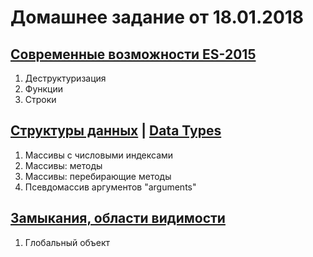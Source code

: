 # Домашнее задание от 18.01.2018

## [Современные возможности ES-2015](https://learn.javascript.ru/es-modern)
1. Деструктуризация
2. Функции
3. Строки

## [Структуры данных](https://learn.javascript.ru/data-structures) | [Data Types](http://javascript.info/data-types)
1. Массивы с числовыми индексами
2. Массивы: методы
3. Массивы: перебирающие методы
4. Псевдомассив аргументов "arguments"


## [Замыкания, области видимости](https://learn.javascript.ru/functions-closures)
1. Глобальный объект
